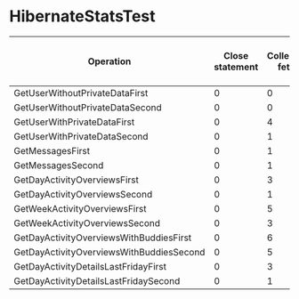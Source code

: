 # HibernateStatsTest

| Operation| Close statement| Collection fetch| Collection load| Collection recreate| Collection remove| Collection update| Connect| Entity delete| Entity fetch| Entity insert| Entity load| Entity update| Flush| Optimistic failure| Prepare statement| Query cache hit| Query cache miss| Query cache put| Query execution| Query execution max time| Second level cache hit| Second level cache miss| Second level cache put| Session close| Session open| Successful transaction| Transaction
| ---| ---| ---| ---| ---| ---| ---| ---| ---| ---| ---| ---| ---| ---| ---| ---| ---| ---| ---| ---| ---| ---| ---| ---| ---| ---| ---| ---
| GetUserWithoutPrivateDataFirst| 0| 0| 0| 0| 0| 0| 1| 0| 0| 0| 1| 0| 1| 0| 1| 0| 0| 0| 0| 0| 0| 0| 0| 3| 3| 1| 1
| GetUserWithoutPrivateDataSecond| 0| 0| 0| 0| 0| 0| 1| 0| 0| 0| 1| 0| 1| 0| 1| 0| 0| 0| 0| 0| 0| 0| 0| 2| 2| 1| 1
| GetUserWithPrivateDataFirst| 0| 4| 8| 0| 0| 0| 1| 0| 23| 0| 57| 0| 3| 0| 31| 0| 0| 0| 3| 0| 0| 0| 0| 2| 2| 3| 3
| GetUserWithPrivateDataSecond| 0| 1| 5| 0| 0| 0| 1| 0| 2| 0| 33| 0| 3| 0| 7| 0| 0| 0| 3| 0| 0| 0| 0| 2| 2| 3| 3
| GetMessagesFirst| 0| 1| 5| 0| 0| 0| 1| 0| 8| 0| 107| 0| 4| 0| 33| 0| 0| 0| 13| 29| 0| 0| 0| 2| 2| 6| 6
| GetMessagesSecond| 0| 1| 5| 0| 0| 0| 1| 0| 8| 0| 107| 0| 4| 0| 33| 0| 0| 0| 13| 27| 0| 0| 0| 2| 2| 6| 6
| GetDayActivityOverviewsFirst| 0| 3| 6| 0| 0| 0| 1| 0| 2| 0| 29| 0| 2| 0| 8| 0| 0| 0| 1| 0| 0| 0| 0| 2| 2| 2| 2
| GetDayActivityOverviewsSecond| 0| 1| 5| 0| 0| 0| 1| 0| 3| 0| 26| 0| 2| 0| 6| 0| 0| 0| 1| 1| 0| 0| 0| 2| 2| 2| 2
| GetWeekActivityOverviewsFirst| 0| 5| 17| 0| 0| 0| 1| 0| 2| 0| 68| 0| 2| 0| 10| 0| 0| 0| 1| 0| 0| 0| 0| 2| 2| 2| 2
| GetWeekActivityOverviewsSecond| 0| 3| 15| 0| 0| 0| 1| 0| 3| 0| 64| 0| 2| 0| 8| 0| 0| 0| 1| 1| 0| 0| 0| 2| 2| 2| 2
| GetDayActivityOverviewsWithBuddiesFirst| 0| 6| 46| 0| 0| 0| 1| 0| 3| 0| 230| 0| 3| 0| 20| 0| 0| 0| 10| 1| 0| 0| 0| 2| 2| 3| 3
| GetDayActivityOverviewsWithBuddiesSecond| 0| 5| 45| 0| 0| 0| 1| 0| 2| 0| 229| 0| 3| 0| 18| 0| 0| 0| 10| 0| 0| 0| 0| 2| 2| 3| 3
| GetDayActivityDetailsLastFridayFirst| 0| 3| 4| 0| 0| 0| 1| 0| 2| 0| 22| 0| 2| 0| 8| 0| 0| 0| 1| 0| 0| 0| 0| 2| 2| 2| 2
| GetDayActivityDetailsLastFridaySecond| 0| 1| 2| 0| 0| 0| 1| 0| 2| 0| 16| 0| 2| 0| 5| 0| 0| 0| 1| 0| 0| 0| 0| 2| 2| 2| 2
